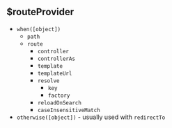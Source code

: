## $routeProvider

* `when([object])`
  - `path`
  - `route`
    - `controller`
    - `controllerAs`
    - `template`
    - `templateUrl`
    - `resolve`
      - `key`
      - `factory`
    - `reloadOnSearch`
    - `caseInsensitiveMatch`
* `otherwise([object])` - usually used with `redirectTo`

